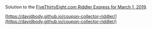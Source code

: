 Solution to the [FiveThirtyEight.com Riddler Express for March 1, 2019](https://fivethirtyeight.com/features/youre-home-alone-you-can-buy-zillions-of-video-game-cigarettes-or-beat-yourself-at-bananagrams/).

[https://davidbody.github.io/coupon-collector-riddler/](https://davidbody.github.io/coupon-collector-riddler/)
